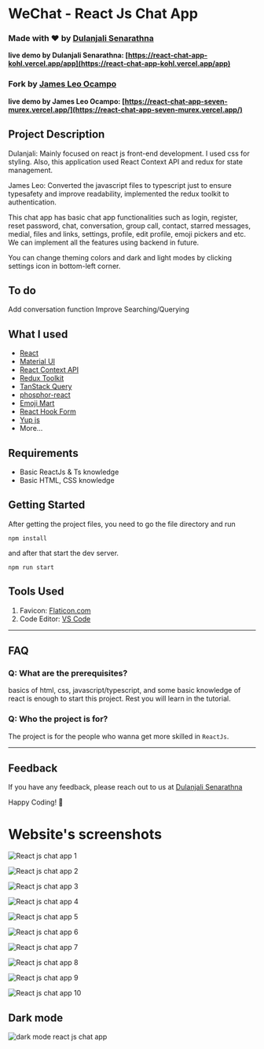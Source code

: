 # WeChat - React Js Chat App

### Made with ❤️ by [Dulanjali Senarathna](https://www.linkedin.com/in/dulanjali-senarathna/)

**live demo by Dulanjali Senarathna: [https://react-chat-app-kohl.vercel.app/app](https://react-chat-app-kohl.vercel.app/app)**

### Fork by [James Leo Ocampo](https://www.linkedin.com/in/james-leo-ocampo-888686307)

**live demo by James Leo Ocampo: [https://react-chat-app-seven-murex.vercel.app/](https://react-chat-app-seven-murex.vercel.app/)**

## Project Description

Dulanjali:
Mainly focused on react js front-end development. I used css for styling. Also, this application used React Context API and redux for state management.

James Leo:
Converted the javascript files to typescript just to ensure typesafety and improve readability, implemented the redux toolkit to authentication.

This chat app has basic chat app functionalities such as login, register, reset password, chat, conversation, group call, contact, starred messages, medial, files and links, settings, profile, edit profile, emoji pickers and etc. We can implement all the features using backend in future.

You can change theming colors and dark and light modes by clicking settings icon in bottom-left corner.

## To do

Add conversation function
Improve Searching/Querying

## What I used

-   [React](https://reactjs.org/)
-   [Material UI](https://mui.com/)
-   [React Context API](https://legacy.reactjs.org/docs/context.html)
-   [Redux Toolkit](https://redux-toolkit.js.org/)
-   [TanStack Query](https://tanstack.com/query/)
-   [phosphor-react](https://www.npmjs.com/package/phosphor-react)
-   [Emoji Mart](https://www.npmjs.com/package/emoji-mart)
-   [React Hook Form](https://react-hook-form.com/)
-   [Yup js](https://www.npmjs.com/package/yup)
-   More...

## Requirements

-   Basic ReactJs & Ts knowledge
-   Basic HTML, CSS knowledge

## Getting Started

After getting the project files, you need to go the file directory and run

```shell
npm install
```

and after that start the dev server.

```shell
npm run start
```

## Tools Used

1. Favicon: [Flaticon.com](https://www.flaticon.com/)
1. Code Editor: [VS Code](https://code.visualstudio.com/)

---

## FAQ

### Q: What are the prerequisites?

basics of html, css, javascript/typescript, and some basic knowledge of react is enough to start this project. Rest you will learn in the tutorial.

### Q: Who the project is for?

The project is for the people who wanna get more skilled in `ReactJs`.

---

## Feedback

If you have any feedback, please reach out to us at [Dulanjali Senarathna](https://www.behance.net/dulanjasenarathna)

Happy Coding! 🚀

# Website's screenshots

![React js chat app 1](https://user-images.githubusercontent.com/59603716/236672849-f2577271-4a2b-4b25-bca2-97755ba0c9c2.jpg)

![React js chat app 2](https://user-images.githubusercontent.com/59603716/236672853-2e1e2d1a-3e5a-44cd-a472-e0a4285de179.jpg)

![React js chat app 3](https://user-images.githubusercontent.com/59603716/236672858-8b4a24ec-f287-4161-ae1f-7ed6115e35de.jpg)

![React js chat app 4](https://user-images.githubusercontent.com/59603716/236672872-b12dbfbb-b73f-47e0-ab53-d53960083888.jpg)

![React js chat app 5](https://user-images.githubusercontent.com/59603716/236672879-b3f9682c-5ced-4f8e-b3e7-dbbedf901d54.jpg)

![React js chat app 6](https://user-images.githubusercontent.com/59603716/236672884-cddfe6bb-5550-484a-a215-08ec09e52365.jpg)

![React js chat app 7](https://user-images.githubusercontent.com/59603716/236672886-080587d0-92f5-476f-ae24-263bfe8ab23d.jpg)

![React js chat app 8](https://user-images.githubusercontent.com/59603716/236672893-bdd01215-3d0c-4a87-98e8-b8410735390c.jpg)

![React js chat app 9](https://user-images.githubusercontent.com/59603716/236672900-8046f9d1-9d32-4f8b-b443-fa265fa059bd.jpg)

![React js chat app 10](https://user-images.githubusercontent.com/59603716/236672903-d3139cb3-6490-427a-8573-cc9d4956ce60.jpg)

## Dark mode

![dark mode react js chat app](https://user-images.githubusercontent.com/59603716/236672907-66c3c842-66e8-40bb-9c44-ea1e6f7a29da.JPG)

